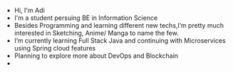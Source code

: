 - Hi, I'm Adi
- I'm a student persuing BE in Information Science
- Besides Programming and learning different new techs,I’m pretty much interested in Sketching,  Anime/ Manga to name the few.
- I’m currently learning Full Stack Java and continuing with Microservices using Spring cloud features 
- Planning to explore more about DevOps and Blockchain
- 
<!---
ADI-ADI-ADI/ADI-ADI-ADI is a ✨ special ✨ repository because its `README.md` (this file) appears on your GitHub profile.
You can click the Preview link to take a look at your changes.
--->
